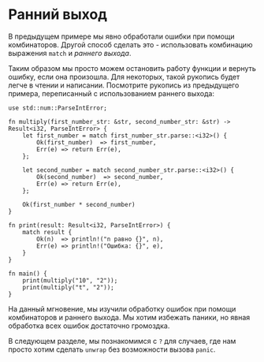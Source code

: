 # Ранний выход

В предыдущем примере мы явно обработали ошибки при помощи комбинаторов.
Другой способ сделать это - использовать комбинацию выражения 
`match` и *раннего выхода*.

Таким образом мы просто можем остановить работу функции и 
вернуть ошибку, если она произошла. Для некоторых, такой рукопись 
будет легче в чтении и написании. Посмотрите рукопись из предыдущего 
примера, переписанный с использованием раннего выхода:

```rust,editable
use std::num::ParseIntError;

fn multiply(first_number_str: &str, second_number_str: &str) -> Result<i32, ParseIntError> {
    let first_number = match first_number_str.parse::<i32>() {
        Ok(first_number)  => first_number,
        Err(e) => return Err(e),
    };

    let second_number = match second_number_str.parse::<i32>() {
        Ok(second_number)  => second_number,
        Err(e) => return Err(e),
    };

    Ok(first_number * second_number)
}

fn print(result: Result<i32, ParseIntError>) {
    match result {
        Ok(n)  => println!("n равно {}", n),
        Err(e) => println!("Ошибка: {}", e),
    }
}

fn main() {
    print(multiply("10", "2"));
    print(multiply("t", "2"));
}
```

На данный мгновение, мы изучили обработку ошибок при помощи 
комбинаторов и раннего выхода. Мы хотим избежать паники, но 
явная обработка всех ошибок достаточно громоздка.

В следующем разделе, мы познакомимся с `?` для 
случаев, где нам просто хотим сделать `unwrap` без 
возможности вызова `panic`.
